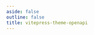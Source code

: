 ```yaml
---
aside: false
outline: false
title: vitepress-theme-openapi
---
```


<script setup lang="ts">
import { useData } from 'vitepress'

const { isDark } = useData()
</script>

<OASpec :isDark="isDark" />
